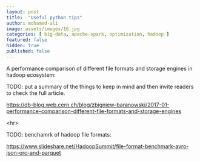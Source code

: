 ```yaml
---
layout: post
title:  "Useful python tips"
author: mohamed-ali
image: assets/images/16.jpg
categories: [ big-data, apache-spark, optimization, hadoop ]
featured: false
hidden: true
published: false
---
```


A performance comparison of different file formats and storage engines in hadoop ecosystem: 

TODO: put a summary of the things to keep in mind and then invite readers to check the full article. 

https://db-blog.web.cern.ch/blog/zbigniew-baranowski/2017-01-performance-comparison-different-file-formats-and-storage-engines

<hr\>

TODO: benchamrk of hadoop file formats:

https://www.slideshare.net/HadoopSummit/file-format-benchmark-avro-json-orc-and-parquet 
